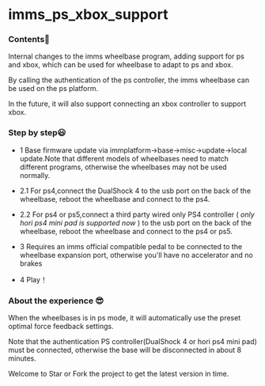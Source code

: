 # imms_ps_xbox_support


### Contents🤗

Internal changes to the imms wheelbase program, adding support for ps and xbox, which can be used for wheelbase to adapt to ps and xbox.

By calling the authentication of the ps controller, the imms wheelbase can be used on the ps platform.

In the future, it will also support connecting an xbox controller to support xbox.



### Step by step😃

* 1 Base firmware update via immplatform->base->misc->update->local update.Note that different models of wheelbases need to match different programs, otherwise the wheelbases may not be used normally.

* 2.1 For ps4,connect the DualShock 4 to the usb port on the back of the wheelbase, reboot the wheelbase and connect to the ps4.

* 2.2 For ps4 or ps5,connect a third party wired only PS4 controller (<i> only hori ps4 mini pad is supported now </i>) to the usb port on the back of the wheelbase, reboot the wheelbase and connect to the ps4 or ps5.

* 3 Requires an imms official compatible pedal to be connected to the wheelbase expansion port, otherwise you'll have no accelerator and no brakes


* 4 Play！


### About the experience 😎

When the wheelbases is in ps mode, it will automatically use the preset optimal force feedback settings.

Note that the authentication PS controller(DualShock 4 or hori ps4 mini pad) must be connected, otherwise the base will be disconnected in about 8 minutes.

Welcome to Star or Fork the project to get the latest version in time.
